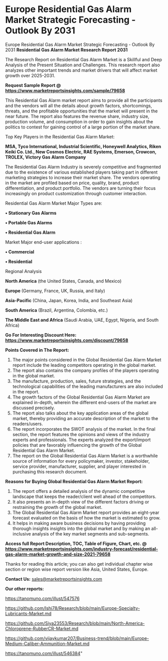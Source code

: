 # Europe Residential Gas Alarm Market Strategic Forecasting - Outlook By 2031
Europe Residential Gas Alarm Market Strategic Forecasting - Outlook By 2031
<strong>Residential Gas Alarm Market Research Report 2031</strong>

The Research Report on Residential Gas Alarm Market is a Skillful and Deep Analysis of the Present Situation and Challenges. This research report also analyzes other important trends and market drivers that will affect market growth over 2025-2031.

<strong>Request Sample Report @ <a href=https://www.marketreportsinsights.com/sample/79658>https://www.marketreportsinsights.com/sample/79658</a></strong>

This Residential Gas Alarm market report aims to provide all the participants and the vendors will all the details about growth factors, shortcomings, threats, and the profitable opportunities that the market will present in the near future. The report also features the revenue share, industry size, production volume, and consumption in order to gain insights about the politics to contest for gaining control of a large portion of the market share.

Top Key Players in the Residential Gas Alarm Market:

<strong>MSA, Tyco International, Industrial Scientific, Honeywell Analytics, Riken Keiki Co. Ltd., New Cosmos Electric, RAE Systems, Emerson, Crowcon, TROLEX, Victory Gas Alarm Company</strong>

The Residential Gas Alarm Industry is severely competitive and fragmented due to the existence of various established players taking part in different marketing strategies to increase their market share. The vendors operating in the market are profiled based on price, quality, brand, product differentiation, and product portfolio. The vendors are turning their focus increasingly on product customization through customer interaction.

Residential Gas Alarm Market Major Types are:

<strong>• Stationary Gas Alarms

• Portable Gas Alarms

• Residential Gas Alarm</strong>

Market Major end-user applications :

<strong>• Commercial

• Residential</strong>

Regional Analysis

</u><strong><b>North America</b></strong> (the United States, Canada, and Mexico)

<strong><b>Europe </b></strong>(Germany, France, UK, Russia, and Italy)

<strong><b>Asia-Pacific</b></strong> (China, Japan, Korea, India, and Southeast Asia)

<strong><b>South America</b></strong> (Brazil, Argentina, Colombia, etc.)

<strong><b>The Middle East and Africa</b></strong> (Saudi Arabia, UAE, Egypt, Nigeria, and South Africa)

<strong>Go For Interesting Discount Here: <a href=https://www.marketreportsinsights.com/discount/79658>https://www.marketreportsinsights.com/discount/79658</a></strong>

<strong>Points Covered in The Report:</strong>
<ol>
  <li>The major points considered in the Global Residential Gas Alarm Market report include the leading competitors operating in the global market.</li>
  <li>The report also contains the company profiles of the players operating in the global market.</li>
  <li>The manufacture, production, sales, future strategies, and the technological capabilities of the leading manufacturers are also included in the report.</li>
  <li>The growth factors of the Global Residential Gas Alarm Market are explained in-depth, wherein the different end-users of the market are discussed precisely.</li>
  <li>The report also talks about the key application areas of the global market, thereby providing an accurate description of the market to the readers/users.</li>
  <li>The report incorporates the SWOT analysis of the market. In the final section, the report features the opinions and views of the industry experts and professionals. The experts analyzed the export/import policies that are favorably influencing the growth of the Global Residential Gas Alarm Market.</li>
  <li>The report on the Global Residential Gas Alarm Market is a worthwhile source of information for every policymaker, investor, stakeholder, service provider, manufacturer, supplier, and player interested in purchasing this research document.</li>
</ol>
<strong>Reasons for Buying Global Residential Gas Alarm Market Report:</strong>

<ol>
  <li>The report offers a detailed analysis of the dynamic competitive landscape that keeps the reader/client well ahead of the competitors.</li>
  <li>It also presents an in-depth view of the different factors driving or restraining the growth of the global market.</li>
  <li>The Global Residential Gas Alarm Market report provides an eight-year forecast evaluated on the basis of how the market is estimated to grow.</li>
  <li>It helps in making aware business decisions by having providing thorough insights insights into the global market and by making an all-inclusive analysis of the key market segments and sub-segments.</li>
</ol>
<strong>Access full Report Description, TOC, Table of Figure, Chart, etc. @ <a href=https://www.marketreportsinsights.com/industry-forecast/residential-gas-alarm-market-growth-and-size-2021-79658>https://www.marketreportsinsights.com/industry-forecast/residential-gas-alarm-market-growth-and-size-2021-79658</a></strong>


Thanks for reading this article; you can also get individual chapter wise section or region wise report version like Asia, United States, Europe.

<strong>Contact Us:</strong>
sales@marketreportsinsights.com

<strong>Our other reports:</strong>

<a href=https://tanomuno.com/illust/547576>https://tanomuno.com/illust/547576</a>

<a href=https://github.com/Ishi78/Research/blob/main/Europe-Specialty-Lubricants-Market.md>https://github.com/Ishi78/Research/blob/main/Europe-Specialty-Lubricants-Market.md</a>

<a href=https://github.com/Siya23553/Research/blob/main/North-America-Chloroprene-RubberCR-Market.md>https://github.com/Siya23553/Research/blob/main/North-America-Chloroprene-RubberCR-Market.md</a>

<a href=https://github.com/vijaykumar207/Business-trend/blob/main/Europe-Medium-Caliber-Ammunition-Market.md>https://github.com/vijaykumar207/Business-trend/blob/main/Europe-Medium-Caliber-Ammunition-Market.md</a>

<a href=https://tanomuno.com/illust/546384>https://tanomuno.com/illust/546384</a>"
